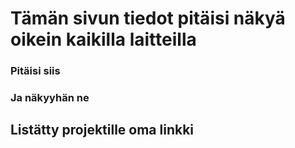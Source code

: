 
# Tämän sivun tiedot pitäisi näkyä oikein kaikilla laitteilla
### Pitäisi siis
### Ja näkyyhän ne

## Listätty projektille oma linkki

